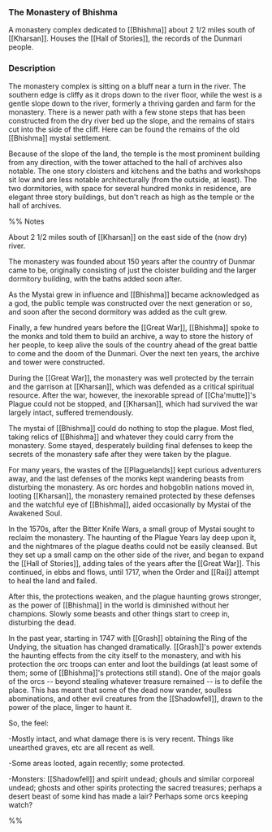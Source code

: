 ### The Monastery of Bhishma

A monastery complex dedicated to [[Bhishma]] about 2 1/2 miles south of [[Kharsan]]. Houses the [[Hall of Stories]], the records of the Dunmari people. 

### Description

The monastery complex is sitting on a bluff near a turn in the river. The southern edge is cliffy as it drops down to the river floor, while the west is a gentle slope down to the river, formerly a thriving garden and farm for the monastery. There is a newer path with a few stone steps that has been constructed from the dry river bed up the slope, and the remains of stairs cut into the side of the cliff. Here can be found the remains of the old [[Bhishma]] mystai settlement.

Because of the slope of the land, the temple is the most prominent building from any direction, with the tower attached to the hall of archives also notable. The one story cloisters and kitchens and the baths and workshops sit low and are less notable architecturally (from the outside, at least). The two dormitories, with space for several hundred monks in residence, are elegant three story buildings, but don't reach as high as the temple or the hall of archives.

%% Notes

About 2 1/2 miles south of [[Kharsan]] on the east side of the (now dry) river.

The monastery was founded about 150 years after the country of Dunmar came to be, originally consisting of just the cloister building and the larger dormitory building, with the baths added soon after.

As the Mystai grew in influence and [[Bhishma]] became acknowledged as a god, the public temple was constructed over the next generation or so, and soon after the second dormitory was added as the cult grew.

Finally, a few hundred years before the [[Great War]], [[Bhishma]] spoke to the monks and told them to build an archive, a way to store the history of her people, to keep alive the souls of the country ahead of the great battle to come and the doom of the Dunmari. Over the next ten years, the archive and tower were constructed.

During the [[Great War]], the monastery was well protected by the terrain and the garrison at [[Kharsan]], which was defended as a critical spiritual resource. After the war, however, the inexorable spread of [[Cha'mutte]]'s Plague could not be stopped, and [[Kharsan]], which had survived the war largely intact, suffered tremendously.

The mystai of [[Bhishma]] could do nothing to stop the plague. Most fled, taking relics of [[Bhishma]] and whatever they could carry from the monastery. Some stayed, desperately building final defenses to keep the secrets of the monastery safe after they were taken by the plague.

For many years, the wastes of the [[Plaguelands]] kept curious adventurers away, and the last defenses of the monks kept wandering beasts from disturbing the monastery. As orc hordes and hobgoblin nations moved in, looting [[Kharsan]], the monastery remained protected by these defenses and the watchful eye of [[Bhishma]], aided occasionally by Mystai of the Awakened Soul.

In the 1570s, after the Bitter Knife Wars, a small group of Mystai sought to reclaim the monastery. The haunting of the Plague Years lay deep upon it, and the nightmares of the plague deaths could not be easily cleansed. But they set up a small camp on the other side of the river, and began to expand the [[Hall of Stories]], adding tales of the years after the [[Great War]]. This continued, in ebbs and flows, until 1717, when the Order and [[Rai]] attempt to heal the land and failed.

After this, the protections weaken, and the plague haunting grows stronger, as the power of [[Bhishma]] in the world is diminished without her champions. Slowly some beasts and other things start to creep in, disturbing the dead.

In the past year, starting in 1747 with [[Grash]] obtaining the Ring of the Undying, the situation has changed dramatically. [[Grash]]'s power extends the haunting effects from the city itself to the monastery, and with his protection the orc troops can enter and loot the buildings (at least some of them; some of [[Bhishma]]'s protections still stand). One of the major goals of the orcs -- beyond stealing whatever treasure remained -- is to defile the place. This has meant that some of the dead now wander, soulless abominations, and other evil creatures from the [[Shadowfell]], drawn to the power of the place, linger to haunt it.

So, the feel:

-Mostly intact, and what damage there is is very recent. Things like unearthed graves, etc are all recent as well.

-Some areas looted, again recently; some protected.

-Monsters: [[Shadowfell]] and spirit undead; ghouls and similar corporeal undead; ghosts and other spirits protecting the sacred treasures; perhaps a desert beast of some kind has made a lair? Perhaps some orcs keeping watch?

%%